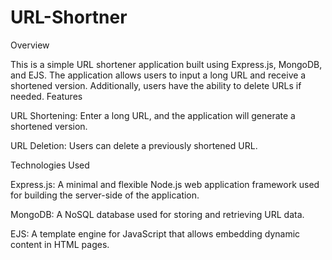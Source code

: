 # URL-Shortner

Overview

This is a simple URL shortener application built using Express.js, MongoDB, and EJS. The application allows users to input a long URL and receive a shortened version. Additionally, users have the ability to delete URLs if needed.
Features

URL Shortening: Enter a long URL, and the application will generate a shortened version.

URL Deletion: Users can delete a previously shortened URL.

Technologies Used

Express.js: A minimal and flexible Node.js web application framework used for building the server-side of the application.

MongoDB: A NoSQL database used for storing and retrieving URL data.

EJS: A template engine for JavaScript that allows embedding dynamic content in HTML pages.
